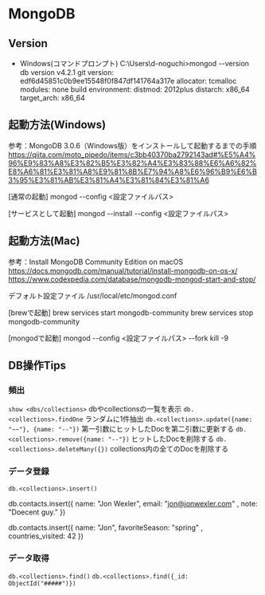 # MongoDB
## Version
- Windows(コマンドプロンプト)
C:\Users\d-noguchi>mongod --version
db version v4.2.1
git version: edf6d45851c0b9ee15548f0f847df141764a317e
allocator: tcmalloc
modules: none
build environment:
    distmod: 2012plus
    distarch: x86_64
    target_arch: x86_64

## 起動方法(Windows)
参考：MongoDB 3.0.6（Windows版）をインストールして起動するまでの手順
https://qiita.com/moto_pipedo/items/c3bb40370ba2792143ad#%E5%A4%96%E9%83%A8%E3%82%B5%E3%82%A4%E3%83%88%E6%A6%82%E8%A6%81%E3%81%A8%E9%81%8B%E7%94%A8%E6%96%B9%E6%B3%95%E3%81%AB%E3%81%A4%E3%81%84%E3%81%A6

[通常の起動]
mongod --config <設定ファイルパス>

[サービスとして起動]
mongod --install --config <設定ファイルパス>

## 起動方法(Mac)
参考：Install MongoDB Community Edition on macOS
https://docs.mongodb.com/manual/tutorial/install-mongodb-on-os-x/
https://www.codexpedia.com/database/mongodb-mongod-start-and-stop/

デフォルト設定ファイル
/usr/local/etc/mongod.conf

[brewで起動]
brew services start mongodb-community
brew services stop mongodb-community

[mongodで起動]
mongod --config <設定ファイルパス> --fork
kill -9 <PID>

## DB操作Tips
### 頻出
`show <dbs/collections>` dbやcollectionsの一覧を表示
`db.<collections>.findOne` ランダムに1件抽出
`db.<collections>.update({name: "~~"}, {name: "--"})` 第一引数にヒットしたDocを第二引数に更新する
`db.<collections>.remove({name: "--"})` ヒットしたDocを削除する
`db.<collections>.deleteMany({})` collections内の全てのDocを削除する


### データ登録
`db.<collections>.insert()`

db.contacts.insert({
  name: "Jon Wexler",
  email: "jon@jonwexler.com" ,
  note: "Doecent guy."
})

db.contacts.insert({
  name: "Jon",
  favoriteSeason: "spring" ,
  countries_visited: 42
})


### データ取得
`db.<collections>.find()`
`db.<collections>.find({_id: ObjectId("#####")})`
